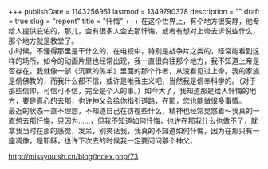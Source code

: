 +++
publishDate = 1143256961
lastmod = 1349790378
description = ""
draft = true
slug = "repent"
title = "忏悔"
+++
在这个世界上，有个地方很安静，他专给人提供庇佑的，那儿，会有很多人会去那忏悔，或者有想对上帝去诉说些什么，那个地方就是教堂了。  
小时候，不懂得那里是干什么的，在电视中，特别是战争片之类的，经常能看到这样的场所，如今的动画片里也经常出现，我一直很向往那个地方，我不知道上帝是否存在，我就像一部《沉默的羔羊》里面的那个作者，从没看见过上帝。我的家族是信佛教的，而我什么都不信，或许是唯我主义吧，当然我是信奉科学的。（对于那些信仰，可信可不信，完全是个人的事。）如今大了，我知道那是给人忏悔的地方，要是真心的去那，也许神父会给你指引道路，在那，您也能做很多事情。  
最近的状态一直不理想，不知道自己在彷徨些什么，精神也经常晃悠着～我真的一直想去那忏悔，只因为......，但我不知道如何忏悔，也许在那我什么也做不了，就拿我当时在那的感觉，发呆，别笑话我，我真的不知道如何忏悔，因为在那只有一座凋像，是耶稣，也许下次去的时候我一定要问问那个神父。  


http://missyou.sh.cn/blog/index.php/73